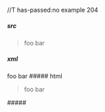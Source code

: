 //T has-passed:no
example 204
##### src
> foo
> bar
##### xml
<?xml version="1.0" encoding="UTF-8"?>
<!DOCTYPE document SYSTEM "CommonMark.dtd">
<document xmlns="http://commonmark.org/xml/1.0">
  <block_quote>
    <paragraph>
      <text>foo</text>
      <softbreak />
      <text>bar</text>
    </paragraph>
  </block_quote>
</document>
##### html
<blockquote>
<p>foo
bar</p>
</blockquote>
#####
